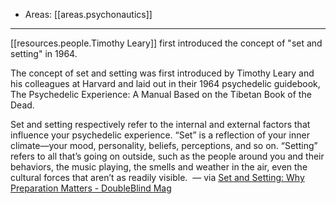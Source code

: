 
- Areas: [[areas.psychonautics]]

---

[[resources.people.Timothy Leary]] first introduced the concept of "set and setting" in 1964.

The concept of set and setting was first introduced by Timothy Leary and his colleagues at Harvard and laid out in their 1964 psychedelic guidebook, The Psychedelic Experience: A Manual Based on the Tibetan Book of the Dead.

Set and setting respectively refer to the internal and external factors that influence your psychedelic experience. “Set” is a reflection of your inner climate—your mood, personality, beliefs, perceptions, and so on. “Setting” refers to all that’s going on outside, such as the people around you and their behaviors, the music playing, the smells and weather in the air, even the cultural forces that aren’t as readily visible.  — via [Set and Setting: Why Preparation Matters - DoubleBlind Mag](https://doubleblindmag.com/psychedelic-set-and-setting-what-is-it-and-why-is-it-important/)
